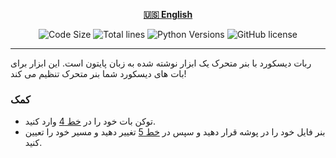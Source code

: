 <div align="center">

[**🇺🇸 English**](README.md)
</div>

<p align="center">
    <img src="https://img.shields.io/github/languages/code-size/robonamari/Animated-Banner-Discord-Bot?style=flat" alt="Code Size">
    <img src="https://tokei.rs/b1/github/robonamari/Animated-Banner-Discord-Bot?style=flat" alt="Total lines">
    <img src="https://img.shields.io/badge/python-%5E3.7-blue" alt="Python Versions">
    <img src="https://img.shields.io/github/license/robonamari/Animated-Banner-Discord-Bot" alt="GitHub license">
</p>

---

ربات دیسکورد با بنر متحرک یک ابزار نوشته شده به زبان پایتون است. این ابزار برای بات های دیسکورد شما بنر متحرک تنظیم می کند!
### کمک
* توکن بات خود را در [خط 4](https://github.com/robonamari/Animated-Banner-Discord-Bot/blob/main/main.py#L4) وارد کنید.
* بنر فایل خود را در پوشه قرار دهید و سپس در [خط 5](https://github.com/robonamari/Animated-Banner-Discord-Bot/blob/main/main.py#L5) تغییر دهید و مسیر خود را تعیین کنید.
